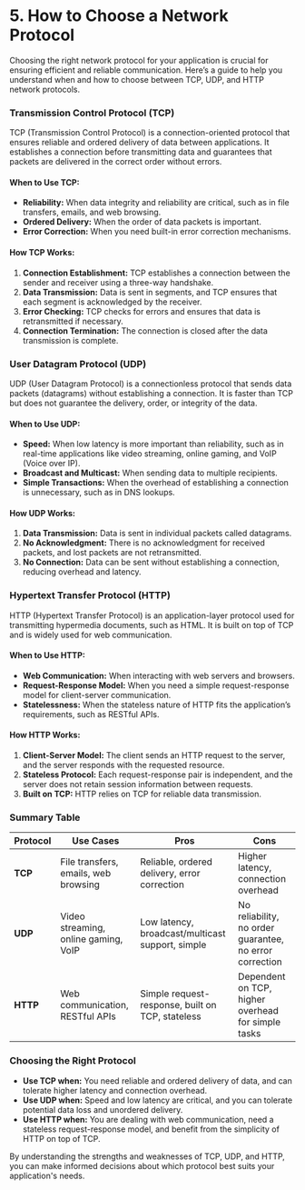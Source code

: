 # 5. How to Choose a Network Protocol

Choosing the right network protocol for your application is crucial for ensuring efficient and reliable communication. Here’s a guide to help you understand when and how to choose between TCP, UDP, and HTTP network protocols.

### Transmission Control Protocol (TCP)

TCP (Transmission Control Protocol) is a connection-oriented protocol that ensures reliable and ordered delivery of data between applications. It establishes a connection before transmitting data and guarantees that packets are delivered in the correct order without errors.

#### When to Use TCP:

- **Reliability:** When data integrity and reliability are critical, such as in file transfers, emails, and web browsing.
- **Ordered Delivery:** When the order of data packets is important.
- **Error Correction:** When you need built-in error correction mechanisms.

#### How TCP Works:

1. **Connection Establishment:** TCP establishes a connection between the sender and receiver using a three-way handshake.
2. **Data Transmission:** Data is sent in segments, and TCP ensures that each segment is acknowledged by the receiver.
3. **Error Checking:** TCP checks for errors and ensures that data is retransmitted if necessary.
4. **Connection Termination:** The connection is closed after the data transmission is complete.

### User Datagram Protocol (UDP)

UDP (User Datagram Protocol) is a connectionless protocol that sends data packets (datagrams) without establishing a connection. It is faster than TCP but does not guarantee the delivery, order, or integrity of the data.

#### When to Use UDP:

- **Speed:** When low latency is more important than reliability, such as in real-time applications like video streaming, online gaming, and VoIP (Voice over IP).
- **Broadcast and Multicast:** When sending data to multiple recipients.
- **Simple Transactions:** When the overhead of establishing a connection is unnecessary, such as in DNS lookups.

#### How UDP Works:

1. **Data Transmission:** Data is sent in individual packets called datagrams.
2. **No Acknowledgment:** There is no acknowledgment for received packets, and lost packets are not retransmitted.
3. **No Connection:** Data can be sent without establishing a connection, reducing overhead and latency.

### Hypertext Transfer Protocol (HTTP)

HTTP (Hypertext Transfer Protocol) is an application-layer protocol used for transmitting hypermedia documents, such as HTML. It is built on top of TCP and is widely used for web communication.

#### When to Use HTTP:

- **Web Communication:** When interacting with web servers and browsers.
- **Request-Response Model:** When you need a simple request-response model for client-server communication.
- **Statelessness:** When the stateless nature of HTTP fits the application’s requirements, such as RESTful APIs.

#### How HTTP Works:

1. **Client-Server Model:** The client sends an HTTP request to the server, and the server responds with the requested resource.
2. **Stateless Protocol:** Each request-response pair is independent, and the server does not retain session information between requests.
3. **Built on TCP:** HTTP relies on TCP for reliable data transmission.

### Summary Table

| Protocol | Use Cases                            | Pros                                             | Cons                                                    |
| -------- | ------------------------------------ | ------------------------------------------------ | ------------------------------------------------------- |
| **TCP**  | File transfers, emails, web browsing | Reliable, ordered delivery, error correction     | Higher latency, connection overhead                     |
| **UDP**  | Video streaming, online gaming, VoIP | Low latency, broadcast/multicast support, simple | No reliability, no order guarantee, no error correction |
| **HTTP** | Web communication, RESTful APIs      | Simple request-response, built on TCP, stateless | Dependent on TCP, higher overhead for simple tasks      |

### Choosing the Right Protocol

- **Use TCP when:** You need reliable and ordered delivery of data, and can tolerate higher latency and connection overhead.
- **Use UDP when:** Speed and low latency are critical, and you can tolerate potential data loss and unordered delivery.
- **Use HTTP when:** You are dealing with web communication, need a stateless request-response model, and benefit from the simplicity of HTTP on top of TCP.

By understanding the strengths and weaknesses of TCP, UDP, and HTTP, you can make informed decisions about which protocol best suits your application's needs.
